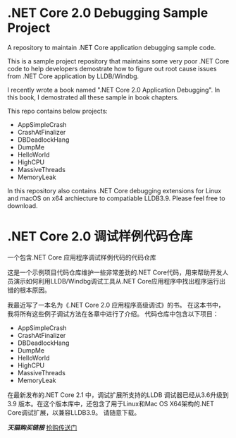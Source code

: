 # .NET Core 2.0 Debugging Sample Project
A repository to maintain .NET Core application debugging sample code.

This is a sample project repository that maintains some very poor .NET Core code to help developers demostrate how to figure out root cause issues from .NET Core application by LLDB/Windbg.

I recently wrote a book named ".NET Core 2.0 Application Debugging". In this book, I demostrated all these sample in book chapters.

This repo contains below projects:

+ AppSimpleCrash
+ CrashAtFinalizer
+ DBDeadlockHang
+ DumpMe
+ HelloWorld
+ HighCPU
+ MassiveThreads
+ MemoryLeak

In this repository also contains .NET Core debugging extensions for Linux and macOS on x64 archiecture to compatiable LLDB3.9. Please feel free to download.

# .NET Core 2.0 调试样例代码仓库
一个包含.NET Core 应用程序调试样例代码的代码仓库

这是一个示例项目代码仓库维护一些非常差劲的.NET Core代码，用来帮助开发人员演示如何利用LLDB/Windbg调试工具从.NET Core应用程序中找出程序运行出错的根本原因。

我最近写了一本名为《.NET Core 2.0 应用程序高级调试》的书。 在这本书中，我将所有这些例子调试方法在各章中进行了介绍。
代码仓库中包含以下项目：

+ AppSimpleCrash
+ CrashAtFinalizer
+ DBDeadlockHang
+ DumpMe
+ HelloWorld
+ HighCPU
+ MassiveThreads
+ MemoryLeak

在最新发布的.NET Core 2.1 中，调试扩展所支持的LLDB 调试器已经从3.6升级到3.9 版本。在这个版本库中，还包含了用于Linux和Mac OS X64架构的.NET Core调试扩展，以兼容LLDB3.9。 请随意下载。

***天猫购买链接*** [抢购传送门](https://detail.tmall.com/item.htm?spm=a220m.1000858.1000725.6.29126ce2kWgoup&id=576694383814&areaId=110100&user_id=1020536390&cat_id=2&is_b=1&rn=cb8dd6dfc0ccd338bfc0ce60a9daa1af)
